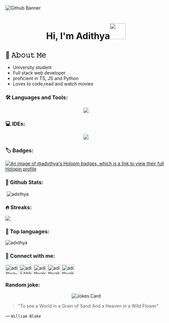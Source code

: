 ![Github Banner](https://github.com/user-attachments/assets/414f7b9d-07dd-40ac-9ba6-674590a2476c)



<h1 align="center">Hi, I'm Adithya<img src="https://media.giphy.com/media/mGcNjsfWAjY5AEZNw6/giphy.gif" width="50"></h1>


## :book: 𝙰𝚋𝚘𝚞𝚝 𝙼𝚎

- University student
- Full stack web developer
- proficient in TS, JS and Python
- Loves to code,read and watch movies



<h3 align="left">🛠️ Languages and Tools:</h3>
<p align="center">
  <a href="https://skillicons.dev">
    <img src="https://skillicons.dev/icons?i=git,github,python,c,js,ts,html,css,mongodb,nodejs,selenium,postman,express,react,nextjs,prisma,tailwind,java,cpp&perline=5" />
  </a>
</p>

<h3 align="left">💻 IDEs:</h3>
<p align="center">
  <a href="https://skillicons.dev">
    <img src="https://skillicons.dev/icons?i=replit,vscode,neovim" />
  </a>
</p>

<h3>🏷️ Badges:</h3>

[![An image of @adxthya's Holopin badges, which is a link to view their full Holopin profile](https://holopin.me/adithyakb10)](https://holopin.io/@adithyakb10)

<h3>🎯 Github Stats:</h3>

<p>&nbsp;<img align="center" src="https://github-readme-stats.vercel.app/api?username=adxthya&show_icons=true&theme=material-palenight&cache_seconds=80000" alt="adxthya" /></p>
<h3>🔥 Streaks:</h3>
<p><img align="center" src="https://streak-stats.demolab.com/?user=adxthya&theme=material-palenight"/></p>

<h3>📝 Top languages:</h3>
<p><img align="center" src="https://github-readme-stats.vercel.app/api/top-langs/?username=adxthya&layout=normal&cache_seconds=80000&theme=dracula" alt="adxthya" /></p>

<h3 align="left">🤝 Connect with me:</h3>
<p align="left">
<a href="https://linkedin.com/in/adithya-k-b-0191a9272" target="_blank"><img align="center" src="https://raw.githubusercontent.com/rahuldkjain/github-profile-readme-generator/master/src/images/icons/Social/linked-in-alt.svg" alt="adithya-k-b-0191a9272" height="30" width="40" /></a>
<a href="https://instagram.com/adiii.hhh" target="_blank"><img align="center" src="https://raw.githubusercontent.com/rahuldkjain/github-profile-readme-generator/master/src/images/icons/Social/instagram.svg" alt="adiii.hhh" height="30" width="40" /></a>
<a href="https://www.hackerrank.com/adithyakb93" target="_blank"><img align="center" src="https://raw.githubusercontent.com/rahuldkjain/github-profile-readme-generator/master/src/images/icons/Social/hackerrank.svg" alt="adithyakb93" height="30" width="40" /></a>
<a href="https://www.leetcode.com/adithyakb10" target="_blank"><img align="center" src="https://raw.githubusercontent.com/rahuldkjain/github-profile-readme-generator/master/src/images/icons/Social/leet-code.svg" alt="adithyakb10" height="30" width="40" /></a>
<a href="https://twitter.com/adithyakb10" target="blank"><img align="center" src="https://raw.githubusercontent.com/rahuldkjain/github-profile-readme-generator/master/src/images/icons/Social/twitter.svg" alt="adithyakb10" height="30" width="40" /></a>
</p>

<h3 align='left'>Random joke:</h3>
<p align='center'><img src="https://readme-jokes.vercel.app/api?theme=radical" alt="Jokes Card" /></p>

>"To see a World in a Grain of Sand
And a Heaven in a Wild Flower"

&mdash; `William Blake`
